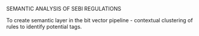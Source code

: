 SEMANTIC ANALYSIS OF SEBI REGULATIONS

To create semantic layer in the bit vector pipeline - contextual clustering of rules to identify potential tags.

